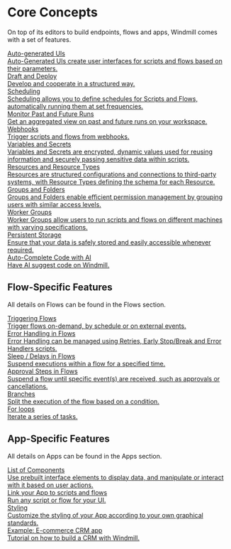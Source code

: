 # Core Concepts

On top of its editors to build endpoints, flows and apps, Windmill comes with a set of features.

<div class="text-xl mb-2 font-semibold"></div>
<div class="grid grid-cols-2 gap-2 mb-4">
  <a href="/docs/core_concepts/auto_generated_uis" class="rounded-md p-6 border border-gray-200 hover:border-blue-500 transition-all cursor-pointer flex flex-col gap-2 !no-underline" >
   <div class="text-lg font-semibold text-gray-900">Auto-generated UIs</div>
    <div class="text-sm text-gray-500">Auto-Generated UIs create user interfaces for scripts and flows based on their parameters.</div>
  </a>
  <a href="/docs/core_concepts/draft_and_deploy" class="rounded-md p-6 border border-gray-200 hover:border-blue-500 transition-all cursor-pointer flex flex-col gap-2 !no-underline" >
   <div class="text-lg font-semibold text-gray-900">Draft and Deploy</div>
    <div class="text-sm text-gray-500">Develop and cooperate in a structured way.</div>
  </a>
  <a href="/docs/core_concepts/scheduling" class="rounded-md p-6 border border-gray-200 hover:border-blue-500 transition-all cursor-pointer flex flex-col gap-2 !no-underline" >
   <div class="text-lg font-semibold text-gray-900">Scheduling</div>
    <div class="text-sm text-gray-500">Scheduling allows you to define schedules for Scripts and Flows, automatically running them at set frequencies.</div>
  </a>
  <a href="/docs/core_concepts/monitor_past_and_future_runs" class="rounded-md p-6 border border-gray-200 hover:border-blue-500 transition-all cursor-pointer flex flex-col gap-2 !no-underline" >
   <div class="text-lg font-semibold text-gray-900">Monitor Past and Future Runs</div>
    <div class="text-sm text-gray-500">Get an aggregated view on past and future runs on your workspace.</div>
  </a>
  <a href="/docs/core_concepts/webhooks" class="rounded-md p-6 border border-gray-200 hover:border-blue-500 transition-all cursor-pointer flex flex-col gap-2 !no-underline" >
   <div class="text-lg font-semibold text-gray-900">Webhooks</div>
    <div class="text-sm text-gray-500">Trigger scripts and flows from webhooks.</div>
  </a>
  <a href="/docs/core_concepts/variables_and_secrets" class="rounded-md p-6 border border-gray-200 hover:border-blue-500 transition-all cursor-pointer flex flex-col gap-2 !no-underline" >
   <div class="text-lg font-semibold text-gray-900">Variables and Secrets</div>
    <div class="text-sm text-gray-500">Variables and Secrets are encrypted, dynamic values used for reusing information and securely passing sensitive data within scripts.</div>
  </a>
  <a href="/docs/core_concepts/resources_and_types" class="rounded-md p-6 border border-gray-200 hover:border-blue-500 transition-all cursor-pointer flex flex-col gap-2 !no-underline" >
   <div class="text-lg font-semibold text-gray-900">Resources and Resource Types</div>
    <div class="text-sm text-gray-500">Resources are structured configurations and connections to third-party systems, with Resource Types defining the schema for each Resource.</div>
  </a>
  <a href="/docs/core_concepts/groups_and_folders" class="rounded-md p-6 border border-gray-200 hover:border-blue-500 transition-all cursor-pointer flex flex-col gap-2 !no-underline" >
   <div class="text-lg font-semibold text-gray-900">Groups and Folders</div>
    <div class="text-sm text-gray-500">Groups and Folders enable efficient permission management by grouping users with similar access levels.</div>
  </a>
  <a href="/docs/core_concepts/worker_groups" class="rounded-md p-6 border border-gray-200 hover:border-blue-500 transition-all cursor-pointer flex flex-col gap-2 !no-underline" >
   <div class="text-lg font-semibold text-gray-900">Worker Groups</div>
    <div class="text-sm text-gray-500">Worker Groups allow users to run scripts and flows on different machines with varying specifications.</div>
  </a>
  <a href="/docs/core_concepts/persistent_storage" class="rounded-md p-6 border border-gray-200 hover:border-blue-500 transition-all cursor-pointer flex flex-col gap-2 !no-underline" >
   <div class="text-lg font-semibold text-gray-900">Persistent Storage</div>
    <div class="text-sm text-gray-500">Ensure that your data is safely stored and easily accessible whenever required.</div>
  </a>
  <a href="/docs/misc/code_autocompletion" class="rounded-md p-6 border border-gray-200 hover:border-blue-500 transition-all cursor-pointer flex flex-col gap-2 !no-underline" >
   <div class="text-lg font-semibold text-gray-900">Auto-Complete Code with AI</div>
    <div class="text-sm text-gray-500">Have AI suggest code on Windmill.</div>
  </a>
</div>

## Flow-Specific Features

All details on Flows can be found in the Flows section.

<div class="text-xl mb-2 font-semibold"></div>
<div class="grid grid-cols-2 gap-2 mb-4">
    <a href="/docs/getting_started/trigger_flows" class="rounded-md p-6 border border-gray-200 hover:border-teal-500 transition-all cursor-pointer flex flex-col gap-2 !no-underline" >
      <div class="text-lg font-semibold text-gray-900">Triggering Flows</div>
      <div class="text-sm text-gray-500">Trigger flows on-demand, by schedule or on external events.</div>
    </a>
    <a href="/docs/core_concepts/error_handling_in_flows" class="rounded-md p-6 border border-gray-200 hover:border-teal-500 transition-all cursor-pointer flex flex-col gap-2 !no-underline" >
      <div class="text-lg font-semibold text-gray-900">Error Handling in Flows</div>
      <div class="text-sm text-gray-500">Error Handling can be managed using Retries, Early Stop/Break and Error Handlers scripts.</div>
    </a>
    <a href="/docs/flows/sleep" class="rounded-md p-6 border border-gray-200 hover:border-teal-500 transition-all cursor-pointer flex flex-col gap-2 !no-underline" >
      <div class="text-lg font-semibold text-gray-900">Sleep / Delays in Flows</div>
      <div class="text-sm text-gray-500">Suspend executions within a flow for a specified time.</div>
    </a> 
    <a href="/docs/flows/flow_approval" class="rounded-md p-6 border border-gray-200 hover:border-teal-500 transition-all cursor-pointer flex flex-col gap-2 !no-underline" >
      <div class="text-lg font-semibold text-gray-900">Approval Steps in Flows</div>
      <div class="text-sm text-gray-500">Suspend a flow until specific event(s) are received, such as approvals or cancellations.</div>
    </a>
    <a href="/docs/flows/flow_branches" class="rounded-md p-6 border border-gray-200 hover:border-teal-500 transition-all cursor-pointer flex flex-col gap-2 !no-underline" >
      <div class="text-lg font-semibold text-gray-900">Branches</div>
      <div class="text-sm text-gray-500">Split the execution of the flow based on a condition.</div>
    </a>
    <a href="/docs/flows/flow_loops" class="rounded-md p-6 border border-gray-200 hover:border-teal-500 transition-all cursor-pointer flex flex-col gap-2 !no-underline" >
      <div class="text-lg font-semibold text-gray-900">For loops</div>
      <div class="text-sm text-gray-500">Iterate a series of tasks.</div>
    </a>
</div>

## App-Specific Features

All details on Apps can be found in the Apps section.

<div class="text-xl mb-2 font-semibold"></div>
<div class="grid grid-cols-2 gap-2 mb-4">
    <a href="/docs/apps/app_component_library" class="rounded-md p-6 border border-gray-200 hover:border-orange-500 transition-all cursor-pointer flex flex-col gap-2 !no-underline" >
      <div class="text-lg font-semibold text-gray-900">List of Components</div>
      <div class="text-sm text-gray-500">Use prebuilt interface elements to display data, and manipulate or interact with it based on user actions.</div>
    </a>
    <a href="/docs/apps/app-runnable" class="rounded-md p-6 border border-gray-200 hover:border-orange-500 transition-all cursor-pointer flex flex-col gap-2 !no-underline" >
      <div class="text-lg font-semibold text-gray-900">Link your App to scripts and flows</div>
      <div class="text-sm text-gray-500">Run any script or flow for your UI.</div>
    </a>
    <a href="/docs/apps/app_styling" class="rounded-md p-6 border border-gray-200 hover:border-orange-500 transition-all cursor-pointer flex flex-col gap-2 !no-underline" >
      <div class="text-lg font-semibold text-gray-900">Styling</div>
      <div class="text-sm text-gray-500">Customize the styling of your App according to your own graphical standards.</div>
    </a>
    <a href="/docs/apps/app_e-commerce" class="rounded-md p-6 border border-gray-200 hover:border-orange-500 transition-all cursor-pointer flex flex-col gap-2 !no-underline" >
      <div class="text-lg font-semibold text-gray-900">Example: E-commerce CRM app</div>
      <div class="text-sm text-gray-500">Tutorial on how to build a CRM with Windmill.</div>
    </a>
</div>
